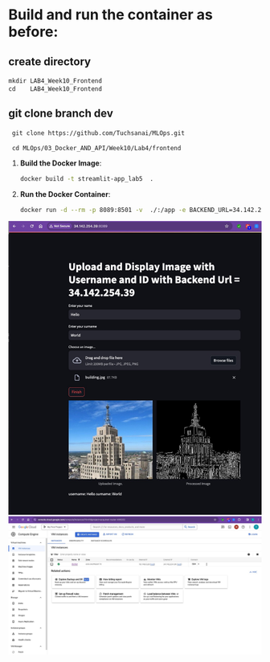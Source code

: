 
# Build and run the container as before:

## create directory

   
    mkdir LAB4_Week10_Frontend
    cd    LAB4_Week10_Frontend
    

## git clone branch dev
    
    
   ```
    git clone https://github.com/Tuchsanai/MLOps.git
   ```
   
   ```   
    cd MLOps/03_Docker_AND_API/Week10/Lab4/frontend
   ```


1. **Build the Docker Image**:
   ```bash
   docker build -t streamlit-app_lab5  .
   ```

2. **Run the Docker Container**:
   ```bash
   docker run -d --rm -p 8089:8501 -v  ./:/app -e BACKEND_URL=34.142.254.39  streamlit-app_lab5 
   ```


![Demo](./output.jpg)
![Demo](./server.jpg)

